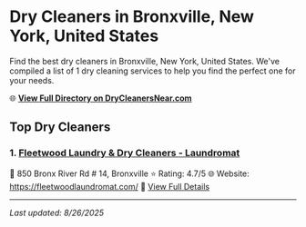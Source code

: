 # Dry Cleaners in Bronxville, New York, United States

Find the best dry cleaners in Bronxville, New York, United States. We've compiled a list of 1 dry cleaning services to help you find the perfect one for your needs.

🌐 **[View Full Directory on DryCleanersNear.com](https://drycleanersnear.com/city/US/New%20York/Bronxville)**

## Top Dry Cleaners

### 1. [Fleetwood Laundry & Dry Cleaners - Laundromat](https://drycleanersnear.com/dryCleaner/686dcd3a04b0376d46bba5ca/fleetwood-laundry-dry-cleaners-laundromat)
📍 850 Bronx River Rd # 14, Bronxville
⭐ Rating: 4.7/5
🌐 Website: https://fleetwoodlaundromat.com/
🔗 [View Full Details](https://drycleanersnear.com/dryCleaner/686dcd3a04b0376d46bba5ca/fleetwood-laundry-dry-cleaners-laundromat)


---

*Last updated: 8/26/2025*
